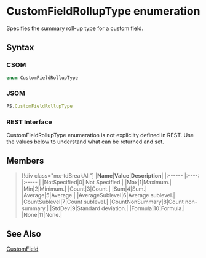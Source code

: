 [comment]: # (Name:CustomFieldRollupType)
[comment]: # (Name:Microsoft.ProjectServer.CustomFieldRollupType)
[comment]: # (Type:Enum)
[comment]: # (Status:Verified)

# <a name="name"></a>CustomFieldRollupType enumeration

<a name="description"></a>Specifies the summary roll-up type for a custom field.

## <a name="syntax"></a>Syntax

### CSOM

```cs
enum CustomFieldRollupType 
```
### JSOM

```javascript
PS.CustomFieldRollupType
```
### REST Interface

CustomFieldRollupType enumeration is not expliclity defined in REST.  Use the values below to understand what can be returned and set.

## <a name="members"></a>Members

<a name="enumMembers"></a>
> [!div class="mx-tdBreakAll"]
|**Name**|**Value**|**Description**|
|:------ |:----: |:----- |
|<a name="NotSpecified"></a>NotSpecified|0|	Not Specified.|
|<a name="Max"></a>Max|1|Maximum.|
|<a name="Min"></a>Min|2|Minimum.|
|<a name="Count"></a>Count|3|Count.|
|<a name="Sum"></a>Sum|4|Sum.|
|<a name="Average"></a>Average|5|Average.|
|<a name="AverageSublevel"></a>AverageSublevel|6|Average sublevel.|
|<a name="CountSublevel"></a>CountSublevel|7|Count sublevel.|
|<a name="CountNonSummary"></a>CountNonSummary|8|Count non-summary.|
|<a name="StdDev"></a>StdDev|9|Standard deviation.|
|<a name="Formula"></a>Formula|10|Formula.|
|<a name="None"></a>None|11|None.|

## <a name="seeAlso"></a>See Also

[CustomField](CustomField.md)<br/>
